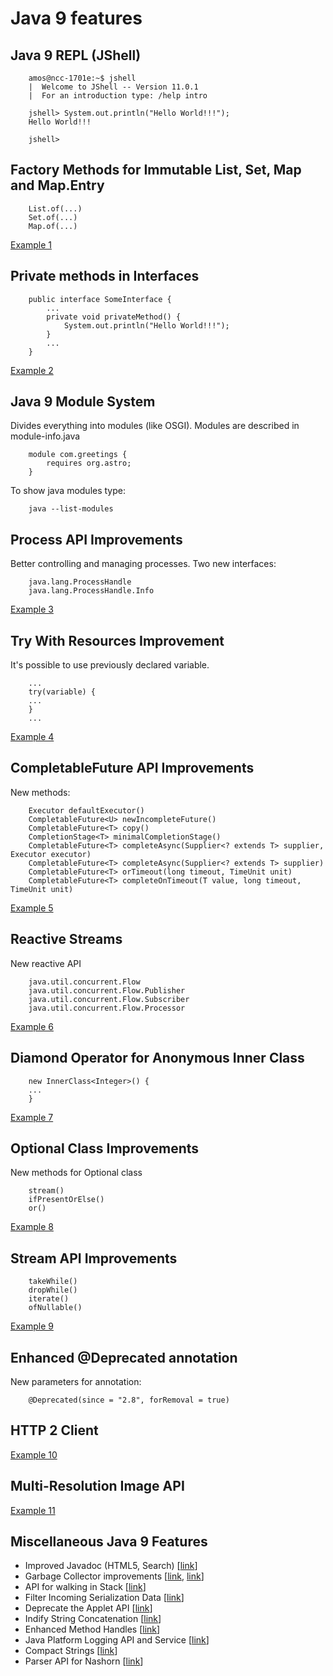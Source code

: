 # Java 9 features


## Java 9 REPL (JShell)
```
    amos@ncc-1701e:~$ jshell
    |  Welcome to JShell -- Version 11.0.1
    |  For an introduction type: /help intro
    
    jshell> System.out.println("Hello World!!!");
    Hello World!!!
    
    jshell>
```

## Factory Methods for Immutable List, Set, Map and Map.Entry
```
    List.of(...)
    Set.of(...)
    Map.of(...)
```
[Example 1](https://github.com/amossoma/java-features/blob/java-9/src/main/java/Example1.java)

## Private methods in Interfaces
```
    public interface SomeInterface {
        ...
        private void privateMethod() {
            System.out.println("Hello World!!!");
        }
        ...
    }
```
[Example 2](https://github.com/amossoma/java-features/blob/java-9/src/main/java/Example3.java)

## Java 9 Module System
Divides everything into modules (like OSGI). Modules are described in module-info.java
```
    module com.greetings {
        requires org.astro;
    }
```
To show java modules type: 
```
    java --list-modules
```

## Process API Improvements
Better controlling and managing processes. Two new interfaces:
```
    java.lang.ProcessHandle
    java.lang.ProcessHandle.Info
```
[Example 3](https://github.com/amossoma/java-features/blob/java-9/src/main/java/Example3.java)

## Try With Resources Improvement
It's possible to use previously declared variable.
```
    ...
    try(variable) {
    ...
    }
    ...
```
[Example 4](https://github.com/amossoma/java-features/blob/java-9/src/main/java/Example4.java)

## CompletableFuture API Improvements
New methods: 
```
    Executor defaultExecutor()
    CompletableFuture<U> newIncompleteFuture()
    CompletableFuture<T> copy()
    CompletionStage<T> minimalCompletionStage()
    CompletableFuture<T> completeAsync(Supplier<? extends T> supplier, Executor executor)
    CompletableFuture<T> completeAsync(Supplier<? extends T> supplier)
    CompletableFuture<T> orTimeout(long timeout, TimeUnit unit)
    CompletableFuture<T> completeOnTimeout(T value, long timeout, TimeUnit unit)
```
[Example 5](https://github.com/amossoma/java-features/blob/java-9/src/main/java/Example5.java)

## Reactive Streams
New reactive API
```
    java.util.concurrent.Flow
    java.util.concurrent.Flow.Publisher
    java.util.concurrent.Flow.Subscriber
    java.util.concurrent.Flow.Processor
```
[Example 6](https://github.com/amossoma/java-features/blob/java-9/src/main/java/Example6.java)

## Diamond Operator for Anonymous Inner Class
```
    new InnerClass<Integer>() {
    ...
    }
```
[Example 7](https://github.com/amossoma/java-features/blob/java-9/src/main/java/Example7.java)

## Optional Class Improvements
New methods for Optional class
```
    stream()
    ifPresentOrElse()
    or()
```
[Example 8](https://github.com/amossoma/java-features/blob/java-9/src/main/java/Example8.java)

## Stream API Improvements
```
    takeWhile()
    dropWhile()
    iterate()
    ofNullable()
```
[Example 9](https://github.com/amossoma/java-features/blob/java-9/src/main/java/Example9.java)

## Enhanced @Deprecated annotation
New parameters for annotation:
```
    @Deprecated(since = "2.8", forRemoval = true)
```

## HTTP 2 Client
[Example 10](https://github.com/amossoma/java-features/blob/java-9/src/main/java/Example10.java)

## Multi-Resolution Image API
[Example 11](https://github.com/amossoma/java-features/blob/java-9/src/main/java/Example11.java)

## Miscellaneous Java 9 Features
* Improved Javadoc (HTML5, Search) [[link](http://openjdk.java.net/jeps/299)]
* Garbage Collector improvements [[link](https://openjdk.java.net/jeps/248), [link](https://openjdk.java.net/jeps/318)]
* API for walking in Stack [[link](http://openjdk.java.net/jeps/259)]
* Filter Incoming Serialization Data [[link](https://openjdk.java.net/jeps/290)]
* Deprecate the Applet API [[link](https://openjdk.java.net/jeps/289)]
* Indify String Concatenation [[link](https://openjdk.java.net/jeps/280)]
* Enhanced Method Handles [[link](http://openjdk.java.net/jeps/193)]
* Java Platform Logging API and Service [[link](https://openjdk.java.net/jeps/264)]
* Compact Strings [[link](https://openjdk.java.net/jeps/254)]
* Parser API for Nashorn [[link](https://openjdk.java.net/jeps/236)]
